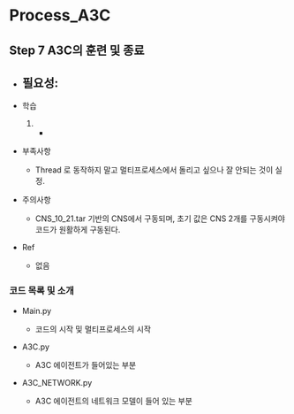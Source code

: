 # Process_A3C
## Step 7 A3C의 훈련 및 종료

- 필요성:
    - 

- 학습
    1. - 
    
- 부족사항
    - Thread 로 동작하지 말고 멀티프로세스에서 돌리고 싶으나 잘 안되는 것이 실정.

- 주의사항
    - CNS_10_21.tar 기반의 CNS에서 구동되며, 초기 값은 CNS 2개를 구동시켜야 코드가 원활하게 구동된다.
   
- Ref
    - 없음
   
### 코드 목록 및 소개
- Main.py
    - 코드의 시작 및 멀티프로세스의 시작
    
- A3C.py
    - A3C 에이전트가 들어있는 부분
    
- A3C_NETWORK.py
    - A3C 에이전트의 네트워크 모델이 들어 있는 부분    

